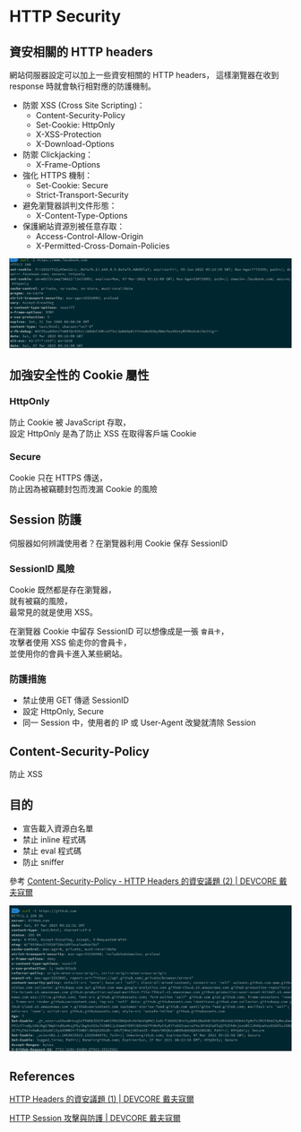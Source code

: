 # HTTP Security

## 資安相關的 HTTP headers 

網站伺服器設定可以加上一些資安相關的 HTTP headers，
這樣瀏覽器在收到 response 時就會執行相對應的防護機制。

- 防禦 XSS (Cross Site Scripting)：
  - Content-Security-Policy
  - Set-Cookie: HttpOnly
  - X-XSS-Protection
  - X-Download-Options
- 防禦 Clickjacking：
  - X-Frame-Options
- 強化 HTTPS 機制：
  - Set-Cookie: Secure
  - Strict-Transport-Security
- 避免瀏覽器誤判文件形態：
  - X-Content-Type-Options
- 保護網站資源別被任意存取：
  - Access-Control-Allow-Origin
  - X-Permitted-Cross-Domain-Policies

![image-20200307081626829](image-20200307081626829.png)

## 加強安全性的 Cookie 屬性

### HttpOnly

防止 Cookie 被 JavaScript 存取，  
設定 HttpOnly 是為了防止 XSS 在取得客戶端 Cookie

### Secure

Cookie 只在 HTTPS 傳送，  
防止因為被竊聽封包而洩漏 Cookie 的風險



## Session 防護

伺服器如何辨識使用者？在瀏覽器利用 Cookie 保存 SessionID

### SessionID 風險

Cookie 既然都是存在瀏覽器，  
就有被竊的風險，  
最常見的就是使用 XSS。

在瀏覽器 Cookie 中留存 SessionID 可以想像成是一張 `會員卡`，  
攻擊者使用 XSS 偷走你的會員卡，  
並使用你的會員卡進入某些網站。

### 防護措施

- 禁止使用 GET 傳遞 SessionID
- 設定 HttpOnly, Secure
- 同一 Session 中，使用者的 IP 或 User-Agent 改變就清除 Session



 ## Content-Security-Policy

防止 XSS

## 目的

- 宣告載入資源白名單 
- 禁止 inline 程式碼
- 禁止 eval 程式碼
- 防止 sniffer

參考 [Content-Security-Policy - HTTP Headers 的資安議題 (2) | DEVCORE 戴夫寇爾](https://devco.re/blog/2014/04/08/security-issues-of-http-headers-2-content-security-policy/)

![image-20200307082518238](image-20200307082518238.png)

## References

[HTTP Headers 的資安議題 (1) | DEVCORE 戴夫寇爾](https://devco.re/blog/2014/03/10/security-issues-of-http-headers-1/) 

[HTTP Session 攻擊與防護 | DEVCORE 戴夫寇爾](https://devco.re/blog/2014/06/03/http-session-protection/)